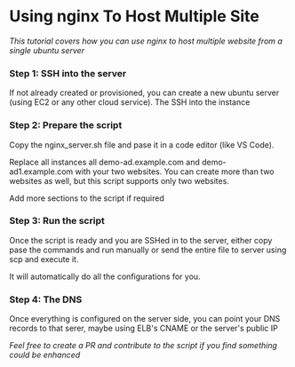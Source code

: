 # Using nginx To Host Multiple Site

_This tutorial covers how you can use nginx to host multiple website from a single ubuntu server_

### Step 1: SSH into the server

If not already created or provisioned, you can create a new ubuntu server (using EC2 or any other cloud service). The SSH into the instance

### Step 2: Prepare the script

Copy the nginx_server.sh file and pase it in a code editor (like VS Code).

Replace all instances all demo-ad.example.com and demo-ad1.example.com with your two websites. You can create more than two websites as well, but this script supports only two websites.

Add more sections to the script if required

### Step 3: Run the script

Once the script is ready and you are SSHed in to the server, either copy pase the commands and run manually or send the entire file to server using scp and execute it.

It will automatically do all the configurations for you.

### Step 4: The DNS

Once everything is configured on the server side, you can point your DNS records to that serer, maybe using ELB's CNAME or the server's public IP

_Feel free to create a PR and contribute to the script if you find something could be enhanced_
